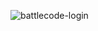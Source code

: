 ![battlecode-login](https://github.com/djLee77/battle-code/assets/117016295/c10cfaa2-3ebb-4f1e-8f84-18e4416b04fa)
